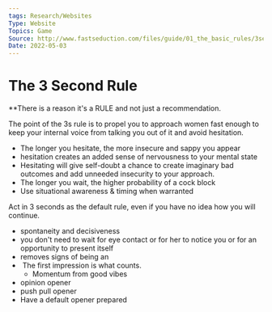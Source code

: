 ```yaml
---
tags: Research/Websites
Type: Website
Topics: Game
Source: http://www.fastseduction.com/files/guide/01_the_basic_rules/3seconds.html
Date: 2022-05-03
---
```



# The 3 Second Rule


**There is a reason it's a RULE and not just a recommendation.

The point of the 3s rule is to propel you to approach women fast enough to keep your internal voice from talking you out of it and avoid hesitation.
- The longer you hesitate, the more insecure and sappy you appear
- hesitation creates an added sense of nervousness to your mental state
- Hesitating will give self-doubt a chance to create imaginary bad outcomes and add unneeded insecurity to your approach.
- The longer you wait, the higher probability of a cock block
- Use situational awareness & timing when warranted

Act in 3 seconds as the default rule, even if you have no idea how you will continue.
- spontaneity and decisiveness
- you don't need to wait for eye contact or for her to notice you or for an opportunity to present itself
- removes signs of being an 
-  The first impression is what counts.
	- Momentum from good vibes
- opinion opener
- push pull opener
- Have a default opener prepared




